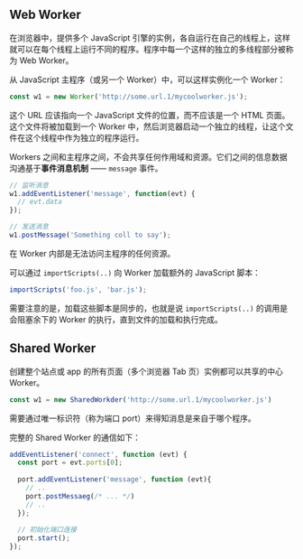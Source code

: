 ## Web Worker

在浏览器中，提供多个 JavaScript 引擎的实例，各自运行在自己的线程上，这样就可以在每个线程上运行不同的程序。程序中每一个这样的独立的多线程部分被称为 Web Worker。

从 JavaScript 主程序（或另一个 Worker）中，可以这样实例化一个 Worker：

```javascript
const w1 = new Worker('http://some.url.1/mycoolworker.js');
```

这个 URL 应该指向一个 JavaScript 文件的位置，而不应该是一个 HTML 页面。这个文件将被加载到一个 Worker 中，然后浏览器启动一个独立的线程，让这个文件在这个线程中作为独立的程序运行。

Workers 之间和主程序之间，不会共享任何作用域和资源。它们之间的信息数据沟通基于**事件消息机制** —— `message` 事件。

```javascript
// 监听消息
w1.addEventListener('message', function(evt) {
  // evt.data
});

// 发送消息
w1.postMessage('Something coll to say');
```

在 Worker 内部是无法访问主程序的任何资源。

可以通过 `importScripts(..)` 向 Worker 加载额外的 JavaScript 脚本：

```javascript
importScripts('foo.js', 'bar.js');
```

需要注意的是，加载这些脚本是同步的，也就是说 `importScripts(..)` 的调用是会阻塞余下的 Worker 的执行，直到文件的加载和执行完成。

## Shared Worker

创建整个站点或 app 的所有页面（多个浏览器 Tab 页）实例都可以共享的中心 Worker。

```javascript
const w1 = new SharedWorkder('http://some.url.1/mycoolworker.js')
```

需要通过唯一标识符（称为端口 port）来得知消息是来自于哪个程序。

完整的 Shared Worker 的通信如下：

```javascript
addEventListener('connect', function (evt) {
  const port = evt.ports[0];
  
  port.addEventListener('message', function (evt){
    // ..
    port.postMessaeg(/* ... */)
    // ..
  });
  
  // 初始化端口连接
  port.start();
});
```


